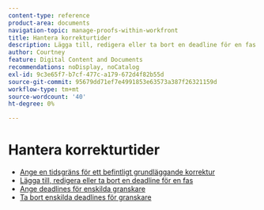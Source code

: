 ```yaml
---
content-type: reference
product-area: documents
navigation-topic: manage-proofs-within-workfront
title: Hantera korrekturtider
description: Lägga till, redigera eller ta bort en deadline för en fas
author: Courtney
feature: Digital Content and Documents
recommendations: noDisplay, noCatalog
exl-id: 9c3e65f7-b7cf-477c-a179-672d4f82b55d
source-git-commit: 95679dd71ef7e4991853e63573a387f26321159d
workflow-type: tm+mt
source-wordcount: '40'
ht-degree: 0%

---
```


# Hantera korrekturtider

* [Ange en tidsgräns för ett befintligt grundläggande korrektur](../../../../review-and-approve-work/proofing/managing-proofs-within-workfront/manage-proof-deadlines/set-deadline-basic-proof.md)
* [Lägga till, redigera eller ta bort en deadline för en fas](../../../../review-and-approve-work/proofing/managing-proofs-within-workfront/manage-proof-deadlines/add-edit-delete-deadline.md)
* [Ange deadlines för enskilda granskare](../../../../review-and-approve-work/proofing/managing-proofs-within-workfront/manage-proof-deadlines/set-individual-deadlines.md)
* [Ta bort enskilda deadlines för granskare](../../../../review-and-approve-work/proofing/managing-proofs-within-workfront/manage-proof-deadlines/remove-individual-deadlines.md)
